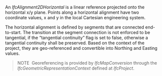 An _IfcAlignment2DHorizontal_ is a linear reference projected onto the horizontal x/y plane. Points along a horizontal alignment have two coordinate values, x and y in the local Cartesian engineering system.

The horizontal alignment is defined by segments that are connected end-to-start. The transition at the segment connection is not enforced to be tangential, if the “tangential continuity” flag is set to false, otherwise a tangential continuity shall be preserved. Based on the context of the project, they are geo-referenced and convertible into Northing and Easting values.

> NOTE&nbsp; Georeferencing is provided by _IfcMapConversion_ through the _IfcGeometricRepresentationContext_ defined at _IfcProject_.